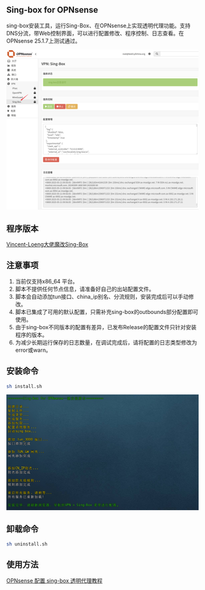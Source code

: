 ## Sing-box for OPNsense
sing-box安装工具，运行Sing-Box、在OPNsense上实现透明代理功能。支持DNS分流，带Web控制界面，可以进行配置修改、程序控制、日志查看。在OPNsense 25.1.7上测试通过。

![](images/proxy.png)

## 程序版本
[Vincent-Loeng大佬魔改Sing-Box](https://github.com/Vincent-Loeng/sing-box) 

## 注意事项
1. 当前仅支持x86_64 平台。
2. 脚本不提供任何节点信息，请准备好自己的出站配置文件。
3. 脚本会自动添加tun接口、china_ip别名、分流规则，安装完成后可以手动修改。
4. 脚本已集成了可用的默认配置，只需补充sing-box的outbounds部分配置即可使用。
5. 由于sing-box不同版本的配置有差异，已发布Release的配置文件只针对安装程序的版本。
6. 为减少长期运行保存的日志数量，在调试完成后，请将配置的日志类型修改为error或warn。

## 安装命令

```bash
sh install.sh
```
![](images/install.png)

## 卸载命令

```bash
sh uninstall.sh
```
## 使用方法

[OPNsense 配置 sing-box 透明代理教程](https://pfchina.org/?p=12933)
